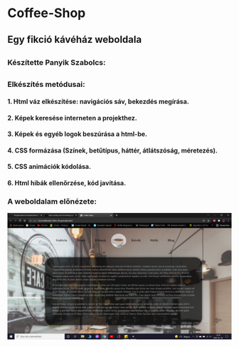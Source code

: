 # Coffee-Shop
##
## Egy fikció kávéház weboldala
##
### Készítette Panyik Szabolcs:
##
### Elkészítés metódusai:
#### 1. Html váz elkészítése: navigációs sáv, bekezdés megírása.
#### 2. Képek keresése interneten a projekthez.
#### 3. Képek és egyéb logok beszúrása a html-be.
#### 4. CSS formázása (Színek, betűtípus, háttér, átlátszóság, méretezés).
#### 5. CSS animációk kódolása.
#### 6. Html hibák ellenőrzése, kód javítása.
###
### A weboldalam előnézete:
![This is an image](https://github.com/PanyikSzabolcs/PanyikSzabolcs.github.io/blob/main/Coffee%20Shop/Elonezet.png)
